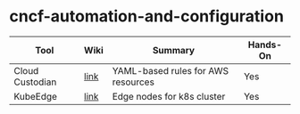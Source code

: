 # cncf-automation-and-configuration

| Tool | Wiki | Summary | Hands-On |
|------|------|---------|---------|
|Cloud Custodian|[link](https://github.com/cheuklau/cncf-automation-and-configuration/wiki/Cloud-Custodian)|YAML-based rules for AWS resources| Yes |
|KubeEdge|[link](https://github.com/kubeedge/kubeedge)|Edge nodes for k8s cluster| Yes |
